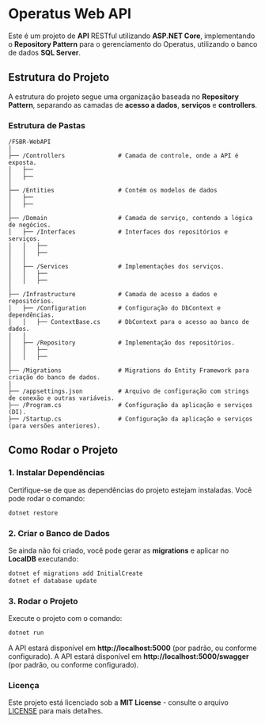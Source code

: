 
# Operatus Web API

Este é um projeto de **API** RESTful utilizando **ASP.NET Core**, implementando o **Repository Pattern** para o gerenciamento do Operatus, utilizando o banco de dados **SQL Server**.

## Estrutura do Projeto

A estrutura do projeto segue uma organização baseada no **Repository Pattern**, separando as camadas de **acesso a dados**, **serviços** e **controllers**.

### Estrutura de Pastas

```
/FSBR-WebAPI
│
├── /Controllers               # Camada de controle, onde a API é exposta.
│   ├── 
│   ├── 
│
├── /Entities                  # Contém os modelos de dados
│   ├── 
│   ├── 
│
├── /Domain                    # Camada de serviço, contendo a lógica de negócios.
│   ├── /Interfaces            # Interfaces dos repositórios e serviços.
│   │   ├── 
│   │   ├── 
│   │
│   ├── /Services              # Implementações dos serviços.
│   │   ├── 
│   │   ├── 
│
├── /Infrastructure            # Camada de acesso a dados e repositórios.
│   ├── /Configuration         # Configuração do DbContext e dependências.
│   │   ├── ContextBase.cs     # DbContext para o acesso ao banco de dados.
│   │
│   ├── /Repository            # Implementação dos repositórios.
│   │   ├── 
│   │   ├── 
│
├── /Migrations                # Migrations do Entity Framework para criação do banco de dados.
│
├── /appsettings.json          # Arquivo de configuração com strings de conexão e outras variáveis.
├── /Program.cs                # Configuração da aplicação e serviços (DI).
├── /Startup.cs                # Configuração da aplicação e serviços (para versões anteriores).
```

## Como Rodar o Projeto

### **1. Instalar Dependências**

Certifique-se de que as dependências do projeto estejam instaladas. Você pode rodar o comando:

```bash
dotnet restore
```

### **2. Criar o Banco de Dados**

Se ainda não foi criado, você pode gerar as **migrations** e aplicar no **LocalDB** executando:

```bash
dotnet ef migrations add InitialCreate
dotnet ef database update
```

### **3. Rodar o Projeto**

Execute o projeto com o comando:

```bash
dotnet run
```

A API estará disponível em **http://localhost:5000** (por padrão, ou conforme configurado).
A API estará disponível em **http://localhost:5000/swagger** (por padrão, ou conforme configurado).


### **Licença**

Este projeto está licenciado sob a **MIT License** - consulte o arquivo [LICENSE](LICENSE) para mais detalhes.
